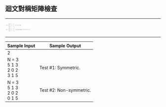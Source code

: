 ## 迴文對稱矩陣檢查
----

<img src="https://github.com/aiden00713/Data-Structure/blob/master/matrix/question.png" style="zoom:10%" />

----

|Sample Input   |Sample Output |
| --- | --- |
|2| |
|N = 3<br>5 1 3<br>2 0 2<br>3 1 5 |Test #1: Symmetric.|
|N = 3<br>5 1 3<br>2 0 2<br>0 1 5 |Test #2: Non-symmetric.|

